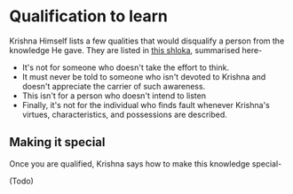 # Qualification to learn

Krishna Himself lists a few qualities that would disqualify a person from the knowledge He gave. They are listed in [this shloka](https://github.com/RaPaLearning/gita-begin/blob/main/gita%2F18-67.md), summarised here-

- It's not for someone who doesn't take the effort to think.
- It must never be told to someone who isn't devoted to Krishna and doesn't appreciate the carrier of such awareness.
- This isn't for a person who doesn't intend to listen
- Finally, it's not for the individual who finds fault whenever Krishna's virtues, characteristics, and possessions are described.

## Making it special

Once you are qualified, Krishna says how to make this knowledge special-

(Todo)